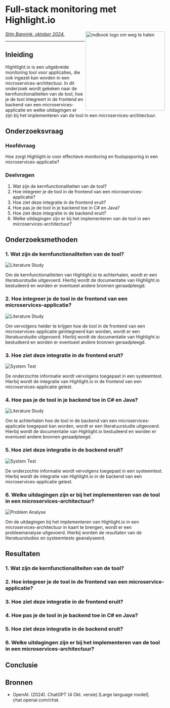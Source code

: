 # Full-stack monitoring met Highlight.io

<img src="plaatjes/highlightio.png" width="250" align="right" alt="mdbook logo om weg te halen" title="maar vergeet de alt tekst niet">

*[Stijn Bannink, oktober 2024.](https://github.com/hanaim-devops/stijn-bannink-devops-blog)*
<hr/>

## Inleiding

Hightlight.io is een uitgebreide monitoring tool voor applicaties, die ook ingezet kan worden in een microservices-architectuur. In dit onderzoek wordt gekeken naar de kernfunctionaliteiten van de tool, hoe je de tool integreert in de frontend en backend van een microservices-applicatie en welke uitdagingen er zijn bij het implementeren van de tool in een microservices-architectuur.

## Onderzoeksvraag

### Hoofdvraag

Hoe zorgt Highlight.io voor effectieve monitoring en foutopsporing in een microservices-applicatie?

### Deelvragen

1. Wat zijn de kernfunctionaliteiten van de tool?
2. Hoe integreer je de tool in de frontend van een microservices-applicatie?
3. Hoe ziet deze integratie in de frontend eruit?
4. Hoe pas je de tool in je backend toe in C# en Java?
5. Hoe ziet deze integratie in de backend eruit?
6. Welke uitdagingen zijn er bij het implementeren van de tool in een microservices-architectuur?

## Onderzoeksmethoden

### 1. Wat zijn de kernfunctionaliteiten van de tool?

![Literature Study](plaatjes/literature-study.png)

Om de kernfunctionaliteiten van Highlight.io te achterhalen, wordt er een literatuurstudie uitgevoerd. Hierbij wordt de documentatie van Highlight.io bestudeerd en worden er eventueel andere bronnen geraadpleegd.

### 2. Hoe integreer je de tool in de frontend van een microservices-applicatie?

![Literature Study](plaatjes/literature-study.png)

Om vervolgens helder te krijgen hoe de tool in de frontend van een microservices-applicatie geïntegreerd kan worden, wordt er een literatuurstudie uitgevoerd. Hierbij wordt de documentatie van Highlight.io bestudeerd en worden er eventueel andere bronnen geraadpleegd.

### 3. Hoe ziet deze integratie in de frontend eruit?

![System Test](plaatjes/system-test.png)

De onderzochte informatie wordt vervolgens toegepast in een systeemtest. Hierbij wordt de integratie van Highlight.io in de frontend van een microservices-applicatie getest.

### 4. Hoe pas je de tool in je backend toe in C# en Java?

![Literature Study](plaatjes/literature-study.png)

Om te achterhalen hoe de tool in de backend van een microservices-applicatie toegepast kan worden, wordt er een literatuurstudie uitgevoerd. Hierbij wordt de documentatie van Highlight.io bestudeerd en worden er eventueel andere bronnen geraadpleegd.

### 5. Hoe ziet deze integratie in de backend eruit?

![System Test](plaatjes/system-test.png)

De onderzochte informatie wordt vervolgens toegepast in een systeemtest. Hierbij wordt de integratie van Highlight.io in de backend van een microservices-applicatie getest.

### 6. Welke uitdagingen zijn er bij het implementeren van de tool in een microservices-architectuur?

![Problem Analyse](plaatjes/problem-analyse.png)

Om de uitdagingen bij het implementeren van Highlight.io in een microservices-architectuur in kaart te brengen, wordt er een probleemanalyse uitgevoerd. Hierbij worden de resultaten van de literatuurstudies en systeemtests geanalyseerd.

## Resultaten

### 1. Wat zijn de kernfunctionaliteiten van de tool?

### 2. Hoe integreer je de tool in de frontend van een microservice-applicatie?

### 3. Hoe ziet deze integratie in de frontend eruit?

### 4. Hoe pas je de tool in je backend toe in C# en Java?

### 5. Hoe ziet deze integratie in de backend eruit?

### 6. Welke uitdagingen zijn er bij het implementeren van de tool in een microservices-architectuur?

## Conclusie

## Bronnen

* OpenAI. (2024). ChatGPT (4 Okt. versie) [Large language model]. chat.openai.com/chat.